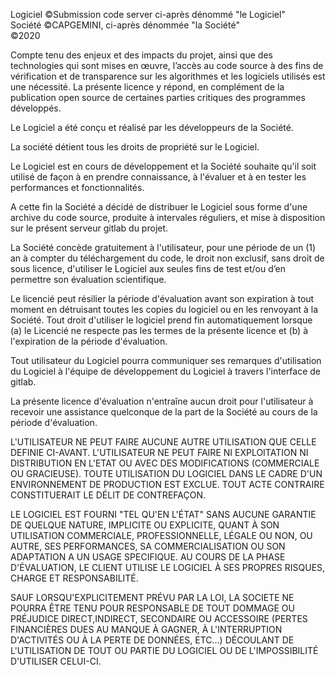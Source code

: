 Logiciel ©Submission code server ci-après dénommé "le Logiciel"  
Société ©CAPGEMINI, ci-après dénommée "la Société"  
©2020

Compte tenu des enjeux et des impacts du projet, ainsi que des technologies qui sont mises en œuvre, l’accès au code source à des fins de vérification et de transparence sur les algorithmes et les logiciels utilisés est une nécessité. La présente licence y répond, en complément de la publication open source de certaines parties critiques des programmes développés.

Le Logiciel a été conçu et réalisé par les développeurs de la Société.

La société détient tous les droits de propriété sur le Logiciel.

Le Logiciel est en cours de développement et la Société souhaite qu'il soit utilisé de façon à en prendre connaissance, à l'évaluer et à en tester les performances et fonctionnalités.

A cette fin la Société a décidé de distribuer le Logiciel sous forme d'une archive du code source, produite à intervales réguliers, et mise à disposition sur le présent serveur gitlab du projet.

La Société concède gratuitement à l'utilisateur, pour une période de un (1) an à compter du téléchargement du code, le droit non exclusif, sans droit de sous licence, d'utiliser le Logiciel aux seules fins de test et/ou d’en permettre son évaluation scientifique.

Le licencié peut résilier la période d'évaluation avant son expiration à tout moment en détruisant toutes les copies du logiciel ou en les renvoyant à la Société. Tout droit d'utiliser le logiciel prend fin automatiquement lorsque (a) le Licencié ne respecte pas les termes de la présente licence et (b) à l'expiration de la période d'évaluation.

Tout utilisateur du Logiciel pourra communiquer ses remarques d'utilisation du Logiciel à l'équipe de développement du Logiciel à travers l'interface de gitlab.

La présente licence d'évaluation n'entraîne aucun droit pour l'utilisateur à recevoir une assistance quelconque de la part de la Société au cours de la période d'évaluation.

L'UTILISATEUR NE PEUT FAIRE AUCUNE AUTRE UTILISATION QUE CELLE DEFINIE CI-AVANT.
L'UTILISATEUR NE PEUT FAIRE NI EXPLOITATION NI DISTRIBUTION EN L'ETAT OU AVEC DES MODIFICATIONS (COMMERCIALE OU GRACIEUSE). TOUTE UTILISATION DU LOGICIEL DANS LE CADRE D'UN ENVIRONNEMENT DE PRODUCTION EST EXCLUE. TOUT ACTE CONTRAIRE CONSTITUERAIT LE DÉLIT DE CONTREFAÇON.

LE LOGICIEL EST FOURNI "TEL QU'EN L'ÉTAT" SANS AUCUNE GARANTIE DE QUELQUE NATURE, IMPLICITE OU EXPLICITE, QUANT À SON UTILISATION COMMERCIALE, PROFESSIONNELLE, LÉGALE OU NON, OU AUTRE, SES PERFORMANCES, SA COMMERCIALISATION OU SON ADAPTATION A UN USAGE SPECIFIQUE.
AU COURS DE LA PHASE D'ÉVALUATION, LE CLIENT UTILISE LE LOGICIEL À SES PROPRES RISQUES, CHARGE ET RESPONSABILITÉ.

SAUF LORSQU'EXPLICITEMENT PRÉVU PAR LA LOI, LA SOCIETE NE POURRA ÊTRE TENU POUR RESPONSABLE DE TOUT DOMMAGE OU PRÉJUDICE DIRECT,INDIRECT, SECONDAIRE OU ACCESSOIRE (PERTES FINANCIÈRES DUES AU MANQUE À GAGNER, À L'INTERRUPTION D'ACTIVITÉS OU À LA PERTE DE DONNÉES, ETC...) DÉCOULANT DE L'UTILISATION DE TOUT OU PARTIE DU LOGICIEL OU DE L'IMPOSSIBILITÉ D'UTILISER CELUI-CI.
